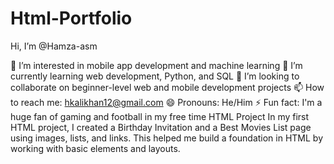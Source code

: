 # Html-Portfolio
Hi, I’m @Hamza-asm

👀 I’m interested in mobile app development and machine learning
🌱 I’m currently learning web development, Python, and SQL
💞️ I’m looking to collaborate on beginner-level web and mobile development projects
📫 How to reach me: hkalikhan12@gmail.com
😄 Pronouns: He/Him
⚡ Fun fact: I'm a huge fan of gaming and football in my free time
HTML Project
In my first HTML project, I created a Birthday Invitation and a Best Movies List page using images, lists, and links. This helped me build a foundation in HTML by working with basic elements and layouts.

